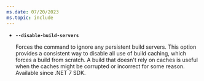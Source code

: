 ```yaml
---
ms.date: 07/20/2023
ms.topic: include
---
```

- **`--disable-build-servers`**

  Forces the command to ignore any persistent build servers. This option provides a consistent way to disable all use of build caching, which forces a build from scratch. A build that doesn't rely on caches is useful when the caches might be corrupted or incorrect for some reason. Available since .NET 7 SDK.
